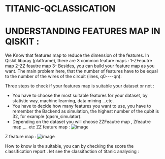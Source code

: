 # TITANIC-QCLASSICATION
# UNDERSTANDING FEATURES  MAP IN QISKIT  :
We Know that features map to reduce the dimension of the features. In Qiskit libaray (platframe), there are 3 common feature maps :
1-ZFeautre map 
2-ZZ feautre map 
3- 
Besides, you can build your feature map as you want.
The main problem here, that the  number of features have to be equal to the number of the wires of the circuit  (lines, q0----qn):


Three steps to check if your features map is suitable your dataset or  not :

- You have to choose the most suitable features for your dataset, by statistic way, machine learning, data mining ...etc.
- You have to decide how many features you want to use, you have to remember the Backend as simulation, the highest number of the qubit is 32, for example (qasm_simulator).
- Depending on the dataset you will choose ZZFeautre map  , Zfeautre map ,... etc
ZZ feature map :
![image](https://user-images.githubusercontent.com/61630088/127745285-c00beae0-b353-47a3-912c-b7d9128d0633.png)

Z feature map :
![image](https://user-images.githubusercontent.com/61630088/127745277-66d281c2-25e9-405f-ae18-e09b1906aeb1.png)


How to know is the suitable, you can by checking the score the classification report .
let see the classifaction of titanic analysing :

